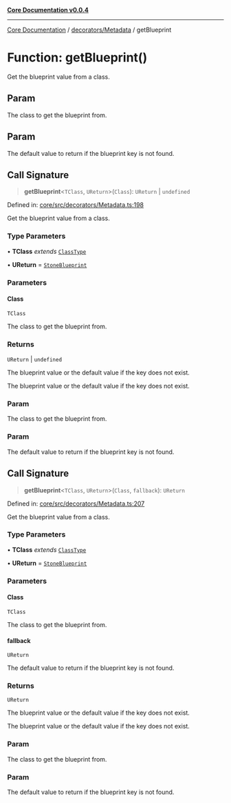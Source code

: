 [**Core Documentation v0.0.4**](../../../README.md)

***

[Core Documentation](../../../modules.md) / [decorators/Metadata](../README.md) / getBlueprint

# Function: getBlueprint()

Get the blueprint value from a class.

## Param

The class to get the blueprint from.

## Param

The default value to return if the blueprint key is not found.

## Call Signature

> **getBlueprint**\<`TClass`, `UReturn`\>(`Class`): `UReturn` \| `undefined`

Defined in: [core/src/decorators/Metadata.ts:198](https://github.com/stonemjs/core/blob/d2167ff53d508d3a75c05f0cf962180518d3e061/src/decorators/Metadata.ts#L198)

Get the blueprint value from a class.

### Type Parameters

• **TClass** *extends* [`ClassType`](../../../declarations/type-aliases/ClassType.md)

• **UReturn** = [`StoneBlueprint`](../../../options/StoneBlueprint/interfaces/StoneBlueprint.md)

### Parameters

#### Class

`TClass`

The class to get the blueprint from.

### Returns

`UReturn` \| `undefined`

The blueprint value or the default value if the key does not exist.

The blueprint value or the default value if the key does not exist.

### Param

The class to get the blueprint from.

### Param

The default value to return if the blueprint key is not found.

## Call Signature

> **getBlueprint**\<`TClass`, `UReturn`\>(`Class`, `fallback`): `UReturn`

Defined in: [core/src/decorators/Metadata.ts:207](https://github.com/stonemjs/core/blob/d2167ff53d508d3a75c05f0cf962180518d3e061/src/decorators/Metadata.ts#L207)

Get the blueprint value from a class.

### Type Parameters

• **TClass** *extends* [`ClassType`](../../../declarations/type-aliases/ClassType.md)

• **UReturn** = [`StoneBlueprint`](../../../options/StoneBlueprint/interfaces/StoneBlueprint.md)

### Parameters

#### Class

`TClass`

The class to get the blueprint from.

#### fallback

`UReturn`

The default value to return if the blueprint key is not found.

### Returns

`UReturn`

The blueprint value or the default value if the key does not exist.

The blueprint value or the default value if the key does not exist.

### Param

The class to get the blueprint from.

### Param

The default value to return if the blueprint key is not found.
